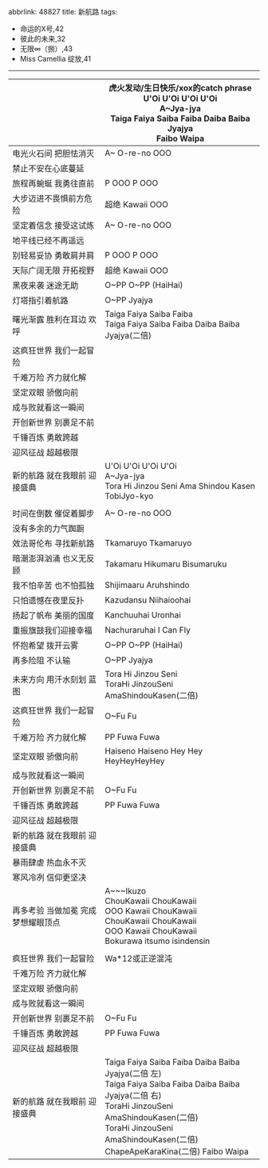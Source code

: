 abbrlink: 48827
title: 新航路
tags:
  - 命运的X号,42
  - 彼此的未来,32
  - 无限∞（捌）,43
  - Miss Camellia 绽放,41
---
|      |虎火发动/生日快乐/xox的catch phrase<br>U'Oi U'Oi U'Oi U'Oi<br>A~Jya-jya<br>Taiga Faiya Saiba Faiba Daiba Baiba Jyajya<br>Faibo Waipa|
|--|--|
|电光火石间 把胆怯消灭|A~ O-re-no OOO|
|禁止不安在心底蔓延|      |
|旅程再蜿蜒 我勇往直前|P OOO P OOO|
|大步迈进不畏惧前方危险|超绝 Kawaii OOO|
|坚定着信念 接受这试炼|A~ O-re-no OOO|
|地平线已经不再遥远|      |
|别轻易妥协 勇敢肩并肩|P OOO P OOO|
|天际广阔无限 开拓视野|超绝 Kawaii OOO|
|黑夜来袭 迷途无助|O~PP O~PP (HaiHai)|
|灯塔指引着航路|O~PP Jyajya|
|曙光渐露 胜利在耳边 欢呼|Taiga Faiya Saiba Faiba<br>Taiga Faiya Saiba Faiba Daiba Baiba Jyajya(二倍)|
|这疯狂世界 我们一起冒险|      |
|千难万险 齐力就化解|      |
|坚定双眼 骄傲向前|      |
|成与败就看这一瞬间|      |
|开创新世界 别裹足不前|      |
|千锤百炼 勇敢跨越|      |
|迎风征战 超越极限|      |
|新的航路 就在我眼前 迎接盛典|U'Oi U'Oi U'Oi U'Oi<br>A~Jya-jya<br>Tora Hi Jinzou Seni Ama Shindou Kasen <br>TobiJyo-kyo|
|      |      |
|时间在倒数 催促着脚步|A~ O-re-no OOO|
|没有多余的力气踟蹰|      |
|效法哥伦布 寻找新航路|Tkamaruyo Tkamaruyo|
|暗潮澎湃汹涌 也义无反顾|Takamaru Hikumaru Bisumaruku|
|我不怕辛苦 也不怕孤独|Shijimaaru Aruhshindo|
|只怕遗憾在夜里反扑|Kazudansu Niihaioohai|
|扬起了帆布 美丽的国度|Kanchuuhai Uronhai|
|重振旗鼓我们迎接幸福|Nachuraruhai I Can Fly|
|怀抱希望 拨开云雾|O~PP O~PP (HaiHai)|
|再多险阻 不认输|O~PP Jyajya|
|未来方向 用汗水刻划 蓝图|Tora Hi Jinzou Seni<br>ToraHi JinzouSeni AmaShindouKasen(二倍)|
|这疯狂世界 我们一起冒险|O~Fu Fu|
|千难万险 齐力就化解|PP Fuwa Fuwa|
|坚定双眼 骄傲向前|Haiseno Haiseno Hey Hey HeyHeyHeyHey|
|成与败就看这一瞬间|      |
|开创新世界 别裹足不前|O~Fu Fu|
|千锤百炼 勇敢跨越|PP Fuwa Fuwa|
|迎风征战 超越极限|      |
|新的航路 就在我眼前 迎接盛典|      |
|暴雨肆虐 热血永不灭|      |
|寒风冷冽 信仰更坚决|      |
|再多考验 当做加冕 完成 梦想耀眼顶点|A~~~Ikuzo<br>ChouKawaii ChouKawaii<br>OOO Kawaii ChouKawaii<br>ChouKawaii ChouKawaii<br>OOO Kawaii ChouKawaii<br>Bokurawa itsumo isindensin|
|      |      |
|疯狂世界 我们一起冒险|Wa*12或正逆混沌|
|千难万险 齐力就化解|      |
|坚定双眼 骄傲向前|      |
|成与败就看这一瞬间|      |
|开创新世界 别裹足不前|O~Fu Fu|
|千锤百炼 勇敢跨越|PP Fuwa Fuwa|
|迎风征战 超越极限|      |
|新的航路 就在我眼前 迎接盛典|Taiga Faiya Saiba Faiba Daiba Baiba Jyajya(二倍 左)<br>Taiga Faiya Saiba Faiba Daiba Baiba Jyajya(二倍 右)<br>ToraHi JinzouSeni AmaShindouKasen(二倍)<br>ToraHi JinzouSeni AmaShindouKasen(二倍)<br>ChapeApeKaraKina(二倍) Faibo Waipa|